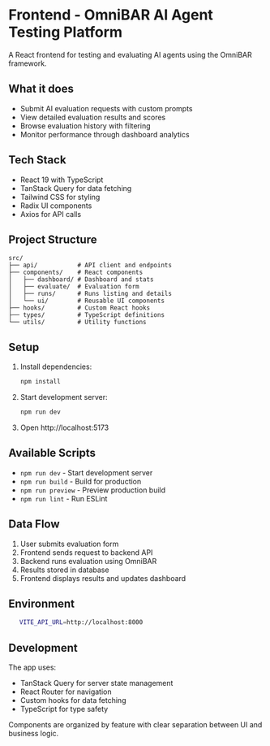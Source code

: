 # Frontend - OmniBAR AI Agent Testing Platform

A React frontend for testing and evaluating AI agents using the OmniBAR framework.

## What it does

- Submit AI evaluation requests with custom prompts
- View detailed evaluation results and scores
- Browse evaluation history with filtering
- Monitor performance through dashboard analytics

## Tech Stack

- React 19 with TypeScript
- TanStack Query for data fetching
- Tailwind CSS for styling
- Radix UI components
- Axios for API calls

## Project Structure

```
src/
├── api/           # API client and endpoints
├── components/    # React components
│   ├── dashboard/ # Dashboard and stats
│   ├── evaluate/  # Evaluation form
│   ├── runs/      # Runs listing and details
│   └── ui/        # Reusable UI components
├── hooks/         # Custom React hooks
├── types/         # TypeScript definitions
└── utils/         # Utility functions
```

## Setup

1. Install dependencies:

   ```bash
   npm install
   ```

2. Start development server:

   ```bash
   npm run dev
   ```

3. Open http://localhost:5173

## Available Scripts

- `npm run dev` - Start development server
- `npm run build` - Build for production
- `npm run preview` - Preview production build
- `npm run lint` - Run ESLint

## Data Flow

1. User submits evaluation form
2. Frontend sends request to backend API
3. Backend runs evaluation using OmniBAR
4. Results stored in database
5. Frontend displays results and updates dashboard

## Environment

```bash
   VITE_API_URL=http://localhost:8000
```

## Development

The app uses:

- TanStack Query for server state management
- React Router for navigation
- Custom hooks for data fetching
- TypeScript for type safety

Components are organized by feature with clear separation between UI and business logic.
